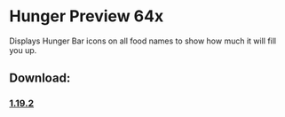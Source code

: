 # Hunger Preview 64x
Displays Hunger Bar icons on all food names to show how much it will fill you up.

## <b>Download:</b><br>
### <a href="">1.19.2</a>

